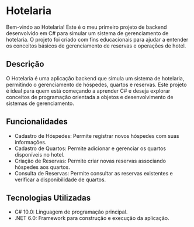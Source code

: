 # Hotelaria

Bem-vindo ao Hotelaria! Este é o meu primeiro projeto de backend desenvolvido em C# para simular um sistema de gerenciamento de hotelaria. O projeto foi criado com fins educacionais para ajudar a entender os conceitos básicos de gerenciamento de reservas e operações de hotel.

## Descrição

O Hotelaria é uma aplicação backend que simula um sistema de hotelaria, permitindo o gerenciamento de hóspedes, quartos e reservas. Este projeto é ideal para quem está começando a aprender C# e deseja explorar conceitos de programação orientada a objetos e desenvolvimento de sistemas de gerenciamento.

## Funcionalidades

- Cadastro de Hóspedes: Permite registrar novos hóspedes com suas informações.
- Cadastro de Quartos: Permite adicionar e gerenciar os quartos disponíveis no hotel.
- Criação de Reservas: Permite criar novas reservas associando hóspedes aos quartos.
- Consulta de Reservas: Permite consultar as reservas existentes e verificar a disponibilidade de quartos.

## Tecnologias Utilizadas

- C# 10.0: Linguagem de programação principal.
- .NET 6.0: Framework para construção e execução da aplicação.
